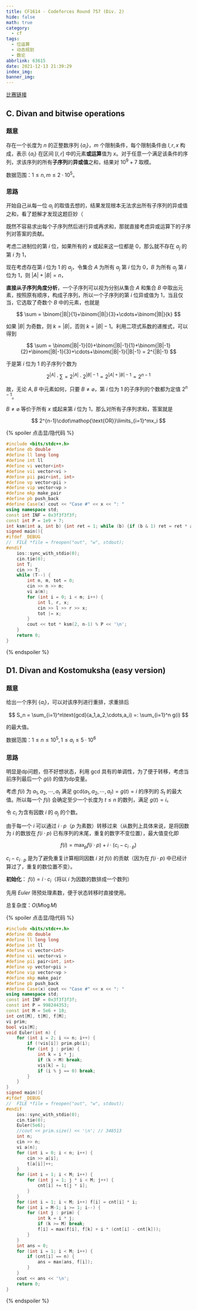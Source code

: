 ```yaml
---
title: CF1614 - Codeforces Round 757 (Div. 2)
hide: false
math: true
category:
  - cf
tags:
  - 位运算
  - 动态规划
  - 数论
abbrlink: 63615
date: 2021-12-13 21:39:29
index_img:
banner_img:
---
```


[比赛链接](https://codeforces.com/contest/1614)

## C. Divan and bitwise operations

### 题意

存在一个长度为 $n$ 的正整数序列 $\{a_i\}$，$m$ 个限制条件，每个限制条件由 $l, r, x$ 构成，表示 $\{a_i\}$ 在区间 $[l,r]$ 中的元素**或运算**值为 $x$。对于任意一个满足该条件的序列，求该序列的所有**子序列**的**异或值**之和，结果对 $10^9+7$ 取模。

数据范围：$1\leqslant n, m\leqslant 2\cdot10^5$。

### 思路

开始自己从每一位 $a_i$ 的取值去想的，结果发现根本无法求出所有子序列的异或值之和，看了题解才发现这题巨妙（

既然不容易求出每个子序列然后进行异或再求和，那就直接考虑异或运算下的子序列对答案的贡献。

考虑二进制位的第 $i$ 位，如果所有的 $x$ 或起来这一位都是 $0$，那么就不存在 $a_j$ 的第 $i$ 为 $1$，

现在考虑存在第 $i$ 位为 $1$ 的 $a_j$，令集合 $A$ 为所有 $a_j$ 第 $i$ 位为 $0$，$B$ 为所有 $a_j$ 第 $i$ 位为 $1$，则 $|A|+|B| = n$，

**直接从子序列角度分析**，一个子序列可以视为分别从集合 $A$ 和集合 $B$ 中取出元素，按照原有顺序，构成子序列，所以一个子序列的第 $i$ 位异或值为 $1$，当且仅当，它选取了奇数个 $B$ 中的元素，也就是

$$
\sum = \binom{|B|}{1}+\binom{|B|}{3}+\cdots+\binom{|B|}{k}
$$

如果 $|B|$ 为奇数，则 $k=|B|$，否则 $k=|B|-1$。利用二项式系数的递推式，可以得到

$$
\sum = \binom{|B|-1}{0}+\binom{|B|-1}{1}+\binom{|B|-1}{2}+\binom{|B|-1}{3}+\cdots+\binom{|B|-1}{|B|-1} = 2^{|B|-1}
$$

于是第 $i$ 位为 $1$ 的子序列个数为

$$
2^{|A|} \cdot \sum = 2^{|A|}\cdot 2^{|B|-1}=2^{|A|+|B|-1}=2^{n-1}
$$

故，无论 $A,B$ 中元素如何，只要 $B\neq \varnothing$，第 $i$ 位为 $1$ 的子序列的个数都为定值 $2^{n-1}$。

$B\neq \varnothing$ 等价于所有 $x$ 或起来第 $i$ 位为 $1$，那么对所有子序列求和，答案就是

$$
2^{n-1}\cdot\mathop{\text{OR}}\limits_{i=1}^mx_i
$$

{% spoiler 点击显/隐代码 %}
```cpp
#include <bits/stdc++.h>
#define db double
#define ll long long
#define int ll
#define vi vector<int>
#define vii vector<vi >
#define pii pair<int, int>
#define vp vector<pii >
#define vip vector<vp >
#define mkp make_pair
#define pb push_back
#define Case(x) cout << "Case #" << x << ": "
using namespace std;
const int INF = 0x3f3f3f3f;
const int P = 1e9 + 7;
int ksm(int a, int b) {int ret = 1; while (b) {if (b & 1) ret = ret * a % P; a = a * a % P; b >>= 1;} return ret;}
signed main(){
#ifdef _DEBUG
//	FILE *file = freopen("out", "w", stdout);
#endif
	ios::sync_with_stdio(0);
	cin.tie(0);
	int T;
	cin >> T;
	while (T--) {
		int n, m, tot = 0;
		cin >> n >> m;
		vi a(m);
		for (int i = 0; i < m; i++) {
			int l, r, x;
			cin >> l >> r >> x;
			tot |= x;
		}
		cout << tot * ksm(2, n-1) % P << '\n';
	}
	return 0;
}
```
{% endspoiler %}

## D1. Divan and Kostomuksha (easy version)

### 题意

给出一个序列 $\{a_i\}$，可以对该序列进行重排，求重排后

$$
S_n = \sum_{i=1}^n\text{gcd}(a_1,a_2,\cdots,a_i) =: \sum_{i=1}^n g(i)
$$

的最大值。

数据范围：$1\leqslant n\leqslant 10^5, 1\leqslant a_i\leqslant 5\cdot 10^6$

### 思路

明显是dp问题，但不好想状态，利用 $\text{gcd}$ 具有的单调性，为了便于转移，考虑当前序列最后一个 $g(i)$ 的值为dp变量。

考虑 $f(i)$ 为 $a_1,a_2,\cdots, a_t$ 满足 $\text{gcd}(a_1,a_2,\cdots,a_t)=g(t)=i$ 的序列的 $S_t$ 的最大值。所以每一个 $f(i)$ 会确定至少一个长度为 $t\leqslant n$ 的数列，满足 $g(t) = i$。

令 $c_i$ 为含有因数 $i$ 的 $a_j$ 的个数。

由于每一个 $i$ 可以通过 $i\cdot p$（$p$ 为素数）转移过来（从数列上具体来说，是将因数为 $i$ 的数放在 $f(i\cdot p)$ 已有序列的末尾，重复的数字不变位置），最大值变化即

$$
f(i) = \max_{p}f(i\cdot p) + i \cdot(c_i - c_{i\cdot p})
$$

$c_i-c_{i\cdot p}$ 是为了避免重复计算相同因数 $i$ 对 $f(i)$ 的贡献（因为在 $f(i\cdot p)$ 中已经计算过了，重复的数位置不变）。

**初始化**： $f(i) = i\cdot c_i$（将以 $i$ 为因数的数排成一个数列）

先用 $Euler$ 筛预处理素数，便于状态转移时直接使用。

总复杂度：$O(M\log M)$

{% spoiler 点击显/隐代码 %}
```cpp
#include <bits/stdc++.h>
#define db double
#define ll long long
#define int ll
#define vi vector<int>
#define vii vector<vi >
#define pii pair<int, int>
#define vp vector<pii >
#define vip vector<vp >
#define mkp make_pair
#define pb push_back
#define Case(x) cout << "Case #" << x << ": "
using namespace std;
const int INF = 0x3f3f3f3f;
const int P = 998244353;
const int M = 5e6 + 10;
int cnt[M], t[M], f[M];
vi prim;
bool vis[M];
void Euler(int n) {
	for (int i = 2; i <= n; i++) {
		if (!vis[i]) prim.pb(i);
		for (int j : prim) {
			int k = i * j;
			if (k > M) break;
			vis[k] = 1;
			if (i % j == 0) break;
		}
	}
}
signed main(){
#ifdef _DEBUG
//	FILE *file = freopen("out", "w", stdout);
#endif
	ios::sync_with_stdio(0);
	cin.tie(0);
	Euler(5e6);
	//cout << prim.size() << '\n'; // 348513
	int n;
	cin >> n;
	vi a(n);
	for (int i = 0; i < n; i++) {
		cin >> a[i];
		t[a[i]]++;
	}
	for (int i = 1; i < M; i++) {
		for (int j = 1; j * i < M; j++) {
			cnt[i] += t[j * i];
		}
	}
	for (int i = 1; i < M; i++) f[i] = cnt[i] * i;
	for (int i = M-1; i >= 1; i--) {
		for (int j : prim) {
			int k = i * j;
			if (k >= M) break;
			f[i] = max(f[i], f[k] + i * (cnt[i] - cnt[k]));
		}
	}
	int ans = 0;
	for (int i = 1; i < M; i++) {
		if (cnt[i] == n) {
			ans = max(ans, f[i]);
		}
	}
	cout << ans << '\n';
	return 0;
}
```
{% endspoiler %}
